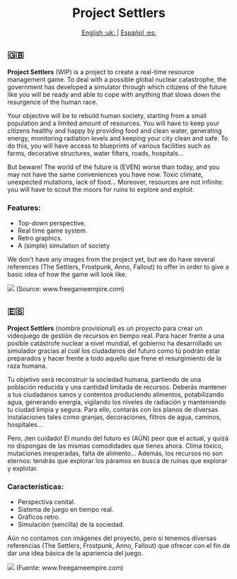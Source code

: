 <h1 align="center"> Project Settlers </h1>

<p align="center"> <a href = "#ENG"> English :uk: </a> | <a href = "#ESP"> Español :es: </a> </p>


## <a name="ENG"> :uk: </a>

**Project Settlers** (WIP) is a project to create a real-time resource management game.
To deal with a possible global nuclear catastrophe, the government has developed a simulator through which citizens of the future like you will be ready and able to cope with anything that slows down the resurgence of the human race.

Your objective will be to rebuild human society, starting from a small population and a limited amount of resources. You will have to keep your citizens healthy and happy by providing food and clean water, generating energy, monitoring radiation levels and keeping your city clean and safe. To do this, you will have access to blueprints of various facilities such as farms, decorative structures, water filters, roads, hospitals...

But beware! The world of the future is (EVEN) worse than today, and you may not have the same conveniences you have now. Toxic climate, unexpected mutations, lack of food... Moreover, resources are not infinite: you will have to scout the moors for ruins to explore and exploit.

### Features:

- Top-down perspective.
- Real time game system.
- Retro graphics.
- A (simple) simulation of society

We don't have any images from the project yet, but we do have several references (The Settlers, Frostpunk, Anno, Fallout) to offer in order to give a basic idea of how the game will look like.

<img src="https://www.freegameempire.com/Img/Cache/Games/Settlers-2/Screenshot-5.png" />
(Source: www.freegameempire.com)


## <a name="ESP"> :es: </a>

**Project Settlers** (nombre provisional) es un proyecto para crear un videojuego de gestión de recursos en tiempo real.
Para hacer frente a una posible catástrofe nuclear a nivel mundial, el gobierno ha desarrollado un simulador gracias al cual los ciudadanos del futuro como tú podrán estar preparados y hacer frente a todo aquello que frene el resurgimiento de la raza humana.

Tu objetivo será reconstruir la sociedad humana, partiendo de una población reducida y una cantidad limitada de recursos. Deberás mantener a tus ciudadanos sanos y contentos produciendo alimentos, potabilizando agua, generando energía, vigilando los niveles de radiación y manteniendo tu ciudad limpia y segura. Para ello, contarás con los planos de diversas instalaciones tales como granjas, decoraciones, filtros de agua, caminos, hospitales...

Pero, ¡ten cuidado! El mundo del futuro es (AÚN) peor que el actual, y quizá no dispongas de las mismas comodidades que tienes ahora. Clima tóxico, mutaciones inesperadas, falta de alimento... Además, los recursos no son eternos: tendrás que explorar los páramos en busca de ruinas que explorar y explotar.

### Características:

- Perspectiva cenital.
- Sistema de juego en tiempo real.
- Gráficos retro.
- Simulación (sencilla) de la sociedad.

Aún no contamos con imágenes del proyecto, pero sí tenemos diversas referencias (The Settlers, Frostpunk, Anno, Fallout) que ofrecer con el fin de dar una idea básica de la apariencia del juego. 

<img src="https://www.freegameempire.com/Img/Cache/Games/Settlers-2/Screenshot-5.png" />
(Fuente: www.freegameempire.com)
